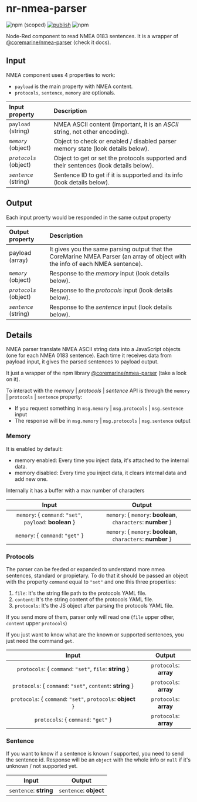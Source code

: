 # nr-nmea-parser

![npm (scoped)](https://img.shields.io/npm/v/%40coremarine/nr-nmea-parser)
[![publish](https://github.com/core-marine-dev/nr-nmea-parser/actions/workflows/publish.yml/badge.svg)](https://github.com/core-marine-dev/nr-nmea-parser/actions/workflows/publish.yml)
![npm](https://img.shields.io/npm/dy/%40coremarine/nr-nmea-parser)

Node-Red component to read NMEA 0183 sentences. It is a wrapper of [@coremarine/nmea-parser](https://github.com/core-marine-dev/nmea-parser) (check it docs).

## Input

NMEA component uses 4 properties to work:

- `payload` is the main property with NMEA content.
- `protocols`, `sentence`, `memory` are optionals.

| Input property       | Description                                                                            |
| :------------------- | :------------------------------------------------------------------------------------- |
| `payload` (string)     | NMEA ASCII content (important, it is an *ASCII* string, not other encoding).           |
| *`memory`* (object)    | Object to check or enabled / disabled parser memory state (look details below).        |
| *`protocols`* (object) | Object to get or set the protocols supported and their sentences (look details below). |
| *`sentence`* (string)  | Sentence ID to get if it is supported and its info (look details below).               |

## Output

Each input proerty would be responded in the same output property

| Output property      | Description                                                                                                                    |
| :------------------- | :----------------------------------------------------------------------------------------------------------------------------- |
| payload (array)      | It gives you the same parsing output that the CoreMarine NMEA Parser (an array of object with the info of each NMEA sentence). |
| *`memory`* (object)    | Response to the *memory* input (look details below).                                                                           |
| *`protocols`* (object) | Response to the *protocols* input (look details below).                                                                        |
| *`sentence`* (string)  | Response to the *sentence* input (look details below).                                                                         |

## Details

NMEA parser translate NMEA ASCII string data into a JavaScript objects (one for each
NMEA 0183 sentence). Each time it receives data from payload input, it gives the parsed sentences to payload output.

It just a wrapper of the npm library [@coremarine/nmea-parser](https://github.com/core-marine-dev/nmea-parser) (take a look on it).

To interact with the *memory* | *protocols* | *sentence* API is through the `memory` | `protocols` | `sentence` property:

- If you request something in `msg.memory` | `msg.protocols` | `msg.sentence` input
- The response will be in `msg.memory` | `msg.protocols` | `msg.sentence` output

### Memory

It is enabled by default:

- memory enabled: Every time you inject data, it's attached to the internal data.
- memory disabled: Every time you inject data, it clears internal data and add new one.

Internally it has a buffer with a max number of characters

|                          Input                           |                            Output                             |
| :------------------------------------------------------: | :-----------------------------------------------------------: |
| `memory`: { `command`: `"set"`, `payload`: **boolean** } | `memory`: { `memory`: **boolean**, `characters`: **number** } |
|             `memory`: { `command`: `"get"` }             | `memory`: { `memory`: **boolean**, `characters`: **number** } |

### Protocols

The parser can be feeded or expanded to understand more nmea sentences, standard or propietary.
To do that it should be passed an object with the property `command` equal to `"set"` and one this three properties:

1. `file`: It's the string file path to the protocols YAML file.
2. `content`: It's the string content of the protocols YAML file.
3. `protocols`: It's the JS object after parsing the protocols YAML file.

If you send more of them, parser only will read one (`file` upper other, `content` upper `protocols`)

If you just want to know what are the known or supported sentences, you just need the command `get`.

|                            Input                             |         Output         |
| :----------------------------------------------------------: | :--------------------: |
|   `protocols`: { `command`: `"set"`, `file`: **string** }    | `protocols`: **array** |
|  `protocols`: { `command`: `"set"`, `content`: **string** }  | `protocols`: **array** |
| `protocols`: { `command`: `"set"`, `protocols`: **object** } | `protocols`: **array** |
|             `protocols`: { `command`: `"get"` }              | `protocols`: **array** |

### Sentence

If you want to know if a sentence is known / supported, you need to send the sentence id.
Response will be an `object` with the whole info or `null` if it's unknown / not supported yet.

|         Input          |              Output             |
| :--------------------: | :-----------------------------: |
| `sentence`: **string** | `sentence`: **object** | `null` |
